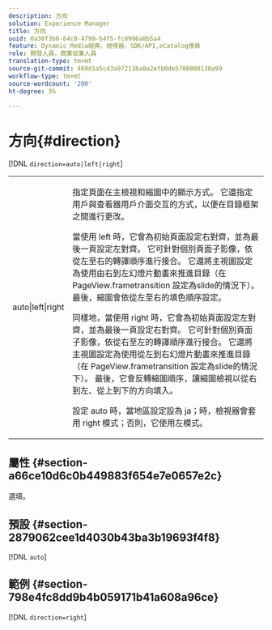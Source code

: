 ```yaml
---
description: 方向
solution: Experience Manager
title: 方向
uuid: 0a30f3b0-64c8-4799-b4f5-fc8996a8b5a4
feature: Dynamic Media經典，檢視器，SDK/API,eCatalog搜尋
role: 開發人員，商業從業人員
translation-type: tm+mt
source-git-commit: 469d1a5c43a972116a8a2efb0de5708800130a99
workflow-type: tm+mt
source-wordcount: '200'
ht-degree: 3%

---
```



# 方向{#direction}

[!DNL `direction=auto|left|right`]

<table id="table_1D425B7685D448459CD3FE8D683C813C"> 
 <tbody> 
  <tr> 
   <td colname="col1"> <p> <span class="codeph"> auto|left|right  </span> </p> </td> 
   <td colname="col2"> <p>指定頁面在主檢視和縮圖中的顯示方式。 它還指定用戶與查看器用戶介面交互的方式，以便在目錄框架之間進行更改。 </p> <p>當使用<span class="codeph"> left </span>時，它會為初始頁面設定右對齊，並為最後一頁設定左對齊。 它可針對個別頁面子影像，依從左至右的轉譯順序進行接合。 它還將主視圖設定為使用由右到左幻燈片動畫來推進目錄（在<span class="codeph"> PageView.frametransition </span>設定為slide的情況下）。 最後，縮圖會依從左至右的填色順序設定。 </p> <p>同樣地，當使用<span class="codeph"> right </span>時，它會為初始頁面設定左對齊，並為最後一頁設定右對齊。 它可針對個別頁面子影像，依從右至左的轉譯順序進行接合。 它還將主視圖設定為使用從左到右幻燈片動畫來推進目錄（在<span class="codeph"> PageView.frametransition </span>設定為slide的情況下）。 最後，它會反轉縮圖順序，讓縮圖檢視以從右到左、從上到下的方向填入。 </p> <p>設定<span class="codeph"> auto </span>時，當地區設定設為<span class="codeph"> ja；時，檢視器會套用<span class="codeph"> right </span>模式；</span>否則，它使用<span class="codeph">左</span>模式。 </p> </td> 
  </tr> 
 </tbody> 
</table>

## 屬性 {#section-a66ce10d6c0b449883f654e7e0657e2c}

選填。

## 預設 {#section-2879062cee1d4030b43ba3b19693f4f8}

[!DNL `auto`]

## 範例 {#section-798e4fc8dd9b4b059171b41a608a96ce}

[!DNL `direction=right`]
